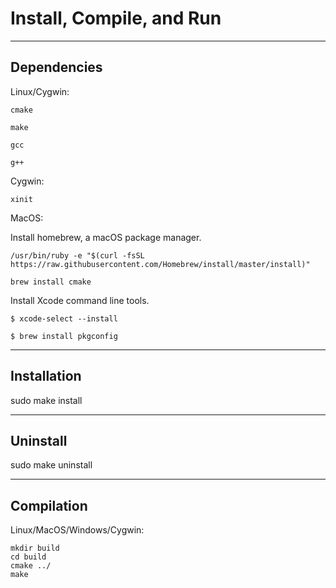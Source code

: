 # Install, Compile, and Run

---

## Dependencies

Linux/Cygwin:

`cmake`

`make`

`gcc`

`g++`

Cygwin:

`xinit`

MacOS:

Install homebrew, a macOS package manager.

`/usr/bin/ruby -e "$(curl -fsSL https://raw.githubusercontent.com/Homebrew/install/master/install)"`
 
`brew install cmake`

Install Xcode command line tools.

`$ xcode-select --install`

`$ brew install pkgconfig`

---

## Installation

sudo make install

---

## Uninstall

sudo make uninstall

---

## Compilation

Linux/MacOS/Windows/Cygwin:
```
mkdir build
cd build
cmake ../
make
```
